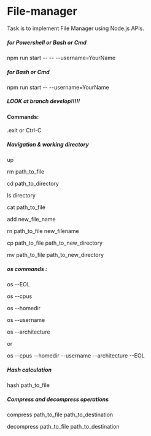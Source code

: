 # File-manager
 Task is to implement File Manager using Node.js APIs.
 
 ##### for Powershell or Bash or Cmd
 npm run start -- -- --username=YourName 

 ##### for Bash or Cmd
 npm run start -- --username=YourName  

##### LOOK at branch develop!!!!!

#### Commands:

 .exit  or Ctrl-C

 ##### Navigation & working directory

 up

 rm path_to_file

 cd path_to_directory

 ls directory

 cat path_to_file

 add new_file_name

 rn path_to_file new_filename

 cp path_to_file path_to_new_directory

 mv path_to_file path_to_new_directory

 ##### os commands : 

 os --EOL

 os --cpus

 os --homedir

 os --username

 os --architecture

 or 

 os --cpus --homedir --username --architecture --EOL
 ##### Hash calculation
 
 hash path_to_file

 ##### Compress and decompress operations
 
 compress path_to_file path_to_destination

 decompress path_to_file path_to_destination

